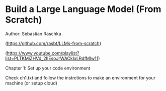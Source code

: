 # Build a Large Language Model (From Scratch) 
Author: Sebastian Raschka

(https://github.com/rasbt/LLMs-from-scratch)

(https://www.youtube.com/playlist?list=PLTKMiZHVd_2IIEsoJrWACkIxLRdfMlw11)

Chapter 1: Set up your code environment 

Check ch1.txt and follow the instrctions to make an environment for your machine (or setup cloud)

